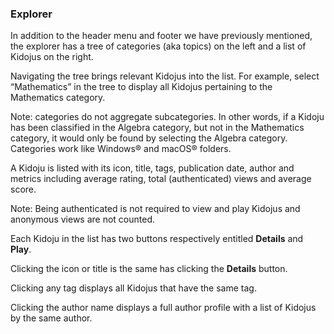 ### Explorer

In addition to the header menu and footer we have previously mentioned, the explorer has a tree of categories \(aka topics\) on the left and a list of Kidojus on the right.

Navigating the tree brings relevant Kidojus into the list. For example, select “Mathematics” in the tree to display all Kidojus pertaining to the Mathematics category.

Note: categories do not aggregate subcategories. In other words, if a Kidoju has been classified in the Algebra category, but not in the Mathematics category, it would only be found by selecting the Algebra category. Categories work like Windows® and macOS® folders.

A Kidoju is listed with its icon, title, tags, publication date, author and metrics including average rating, total \(authenticated\) views and average score.

Note: Being authenticated is not required to view and play Kidojus and anonymous views are not counted.

Each Kidoju in the list has two buttons respectively entitled **Details** and **Play**.

Clicking the icon or title is the same has clicking the **Details** button.

Clicking any tag displays all Kidojus that have the same tag.

Clicking the author name displays a full author profile with a list of Kidojus by the same author.

